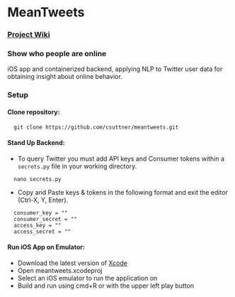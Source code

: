 # **MeanTweets**

### <a href="https://github.com/csuttner/meantweets/wiki">Project Wiki</a>

### Show who people are online

iOS app and containerized backend, applying NLP to Twitter user data for obtaining insight about online behavior.

### Setup
#### Clone repository:
```
  git clone https://github.com/csuttner/meantweets.git
```

#### Stand Up Backend:
- To query Twitter you must add API keys and Consumer tokens within a `secrets.py` file in your working directory.

```
  nano secrets.py
```
- Copy and Paste keys & tokens in the following format and exit the editor (Ctrl-X, Y, Enter).
```
  consumer_key = ""
  consumer_secret = ""
  access_key = ""
  access_secret = ""
```
#### Run iOS App on Emulator:
- Download the latest version of <a href="https://developer.apple.com/xcode/">Xcode</a>
- Open meantweets.xcodeproj
- Select an iOS emulator to run the application on
- Build and run using cmd+R or with the upper left play button

